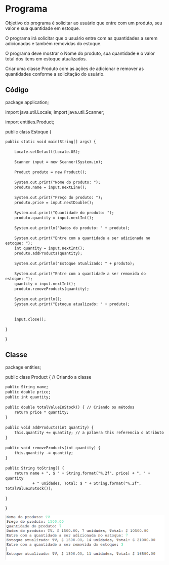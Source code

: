 # Programa

Objetivo do programa é solicitar ao usuário que entre com um produto, seu valor e sua quantidade em estoque.

O programa irá solicitar que o usuário entre com as quantidades a serem adicionadas e também removidas do estoque.

O programa deve mostrar o Nome do produto, sua quantidade e o valor total dos itens em estoque atualizados.

Criar uma classe Produto com as ações de adicionar e remover as quantidades conforme a solicitação do usuário.

## Código

package application;

import java.util.Locale;
import java.util.Scanner;

import entities.Product;

public class Estoque {

	public static void main(String[] args) {
		
		Locale.setDefault(Locale.US);
		
		Scanner input = new Scanner(System.in);
		
		Product produto = new Product();
		
		System.out.print("Nome do produto: ");
		produto.name = input.nextLine();
		
		System.out.print("Preço do produto: ");
		produto.price = input.nextDouble();
		
		System.out.print("Quantidade do produto: ");
		produto.quantity = input.nextInt();
		
		System.out.println("Dados do produto: " + produto);
		
		System.out.print("Entre com a quantidade a ser adicionada no estoque: ");
		int quantity = input.nextInt();
		produto.addProducts(quantity);
		
		System.out.println("Estoque atualizado: " + produto);
		
		System.out.print("Entre com a quantidade a ser removida do estoque: ");
		quantity = input.nextInt();
		produto.removeProducts(quantity);
		
		System.out.println();
		System.out.print("Estoque atualizado: " + produto);
		
		
		input.close();

	}

}

## Classe

package entities;

public class Product { // Criando a classe
	
	public String name;
	public double price;
	public int quantity;
	
	public double totalValueInStock() { // Criando os métodos
		return price * quantity;
	}
	
	public void addProducts(int quantity) {
		this.quantity += quantity; // a palavra this referencia o atributo
	}
	
	public void removeProducts(int quantity) {
		this.quantity -= quantity;
	}
	
	public String toString() {
		return name + ", $ " + String.format("%.2f", price) + ", " + quantity 
				+ " unidades, Total: $ " + String.format("%.2f", totalValueInStock());
			
	}
}

<img src = "https://github.com/brunobonatini/Java-Development/blob/main/POO/Estoque/estoque.png">
